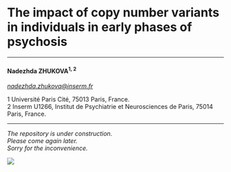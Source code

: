 # The impact of copy number variants in individuals in early phases of psychosis
---  
  
#### **Nadezhda ZHUKOVA**<sup>1, 2</sup>  
*nadezhda.zhukova@inserm.fr*  

1 Université Paris Cité, 75013 Paris, France.  
2 Inserm U1266, Institut de Psychiatrie et Neurosciences de Paris, 75014 Paris, France.  

---


*The repository is under construction.*  
*Please come again later.*  
*Sorry for the inconvenience.*

![](https://icons.veryicon.com/png/o/education-technology/ui-icon/system-operation-and-maintenance.png)
